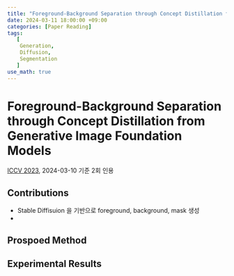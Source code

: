 ```yaml
---
title: "Foreground-Background Separation through Concept Distillation from Generative Image Foundation Models"
date: 2024-03-11 18:00:00 +09:00
categories: [Paper Reading]
tags:
   [
    Generation,
    Diffusion,
    Segmentation
   ]
use_math: true
--- 
```


# Foreground-Background Separation through Concept Distillation from Generative Image Foundation Models
[ICCV 2023](https://openaccess.thecvf.com/content/ICCV2023/html/Dombrowski_Foreground-Background_Separation_through_Concept_Distillation_from_Generative_Image_Foundation_Models_ICCV_2023_paper.html), 2024-03-10 기준 2회 인용

## Contributions
- Stable Diffisuion 을 기반으로 foreground, background, mask 생성
- 

## Prospoed Method


## Experimental Results


